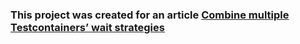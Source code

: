 ### This project was created for an article [Combine multiple Testcontainers’ wait strategies](https://medium.com/@HereAndBeyond/spring-boot-3-websocket-oauth-2-0-tls-bf479327339f)
